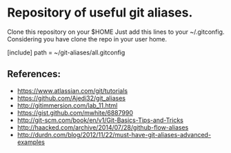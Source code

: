 Repository of useful git aliases.
=================================

Clone this repository on your $HOME
Just add this lines to your ~/.gitconfig.
Considering you have clone the repo in your user home.

[include]
  path = ~/git-aliases/all.gitconfig

References:
-----------

- https://www.atlassian.com/git/tutorials
- https://github.com/Ajedi32/git_aliases 
- http://gitimmersion.com/lab_11.html 
- https://gist.github.com/mwhite/6887990 
- http://git-scm.com/book/en/v1/Git-Basics-Tips-and-Tricks 
- http://haacked.com/archive/2014/07/28/github-flow-aliases 
- http://durdn.com/blog/2012/11/22/must-have-git-aliases-advanced-examples 
